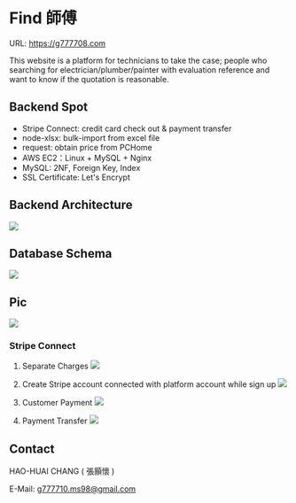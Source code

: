 # Find 師傅

URL: https://g777708.com

This website is a platform for technicians to take the case; people who searching for electrician/plumber/painter with evaluation reference and want to know if the quotation is reasonable.

## Backend Spot

* Stripe Connect: credit card check out & payment transfer
* node-xlsx: bulk-import from excel file
* request: obtain price from PCHome
* AWS EC2：Linux + MySQL + Nginx
* MySQL: 2NF, Foreign Key, Index
* SSL Certificate: Let's Encrypt


## Backend Architecture
     
![](https://i.imgur.com/0xw7cKc.jpg)

   
   

## Database Schema
    
![](https://i.imgur.com/uOz2C2E.jpg)
   
    
## Pic
   
![](https://i.imgur.com/AS2a0Eg.jpg)


### Stripe Connect
1. Separate Charges
![](https://i.imgur.com/sn3LsZl.png)

2. Create Stripe account connected with platform account while sign up
![](https://i.imgur.com/f01qtmM.png)

3. Customer Payment
![](https://i.imgur.com/3qLvEYQ.png)

4. Payment Transfer
![](https://i.imgur.com/yX2cXsk.png)


## Contact

HAO-HUAI CHANG ( 張顥懷 )

E-Mail: g777710.ms98@gmail.com

